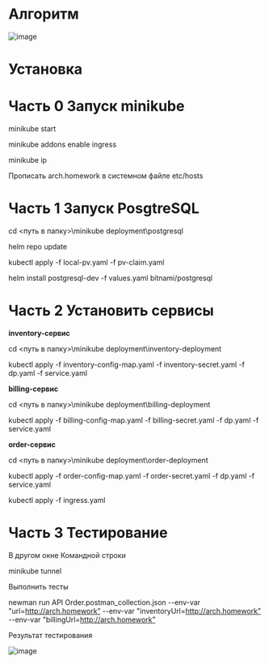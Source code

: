 # Алгоритм

![image](https://github.com/YuliyaNemchaninova/Order/assets/47818848/4a383237-79c4-47f7-b57e-d0de35ef4d99)

# **Установка**

# Часть 0 Запуск minikube

minikube start

minikube addons enable ingress

minikube ip

Прописать <ip> arch.homework в системном файле etc/hosts

# Часть 1 Запуск **PosgtreSQL**

cd <путь в папку>\minikube deployment\postgresql

helm repo update

kubectl apply -f local-pv.yaml -f pv-claim.yaml

helm install postgresql-dev -f values.yaml bitnami/postgresql

# Часть 2 У**становить сервисы**

**inventory-сервис**

cd <путь в папку>\minikube deployment\inventory-deployment

kubectl apply -f inventory-config-map.yaml -f inventory-secret.yaml -f dp.yaml -f service.yaml

**billing-сервис**

cd <путь в папку>\minikube deployment\billing-deployment

kubectl apply -f billing-config-map.yaml -f billing-secret.yaml -f dp.yaml -f service.yaml

**order-сервис**

cd <путь в папку>\minikube deployment\order-deployment

kubectl apply -f order-config-map.yaml -f order-secret.yaml -f dp.yaml -f service.yaml

kubectl apply -f ingress.yaml

# Часть 3 Тестирование

В другом окне Командной строки

minikube tunnel

Выполнить тесты

newman run API Order.postman_collection.json --env-var "url=http://arch.homework” --env-var "inventoryUrl=http://arch.homework” --env-var "billingUrl=http://arch.homework”

Результат тестирования

![image](https://github.com/YuliyaNemchaninova/Order/assets/47818848/b45a87f8-ae6e-4a11-b739-ad9e1bb72b4e)

